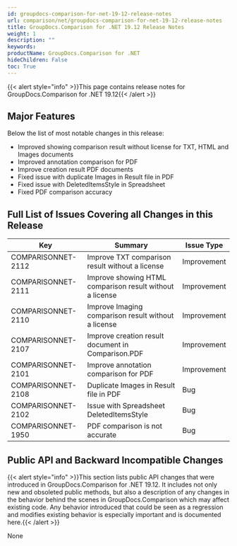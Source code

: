 ```yaml
---
id: groupdocs-comparison-for-net-19-12-release-notes
url: comparison/net/groupdocs-comparison-for-net-19-12-release-notes
title: GroupDocs.Comparison for .NET 19.12 Release Notes
weight: 1
description: ""
keywords:
productName: GroupDocs.Comparison for .NET
hideChildren: False
toc: True
---
```


{{< alert style="info" >}}This page contains release notes for GroupDocs.Comparison for .NET 19.12{{< /alert >}}

## Major Features

Below the list of most notable changes in this release:

- Improved showing comparison result without license for TXT, HTML and Images documents
- Improved annotation comparison for PDF
- Improve creation result PDF documents
- Fixed issue with duplicate Images in Result file in PDF
- Fixed issue with DeletedItemsStyle in Spreadsheet
- Fixed PDF comparison accuracy

## Full List of Issues Covering all Changes in this Release

| Key                | Summary                                                  | Issue Type  |
| ------------------ | -------------------------------------------------------- | ----------- |
| COMPARISONNET-2112 | Improve TXT comparison result without a license          | Improvement |
| COMPARISONNET-2111 | Improve showing HTML comparison result without a license | Improvement |
| COMPARISONNET-2110 | Improve Imaging comparison result without a license      | Improvement |
| COMPARISONNET-2107 | Improve creation result document in Comparison.PDF       | Improvement |
| COMPARISONNET-2101 | Improve annotation comparison for PDF                    | Improvement |
| COMPARISONNET-2108 | Duplicate Images in Result file in PDF                   | Bug         |
| COMPARISONNET-2102 | Issue with Spreadsheet DeletedItemsStyle                 | Bug         |
| COMPARISONNET-1950 | PDF comparison is not accurate                           | Bug         |

## Public API and Backward Incompatible Changes

{{< alert style="info" >}}This section lists public API changes that were introduced in GroupDocs.Comparison for .NET 19.12. It includes not only new and obsoleted public methods, but also a description of any changes in the behavior behind the scenes in GroupDocs.Comparison which may affect existing code. Any behavior introduced that could be seen as a regression and modifies existing behavior is especially important and is documented here.{{< /alert >}}

None

